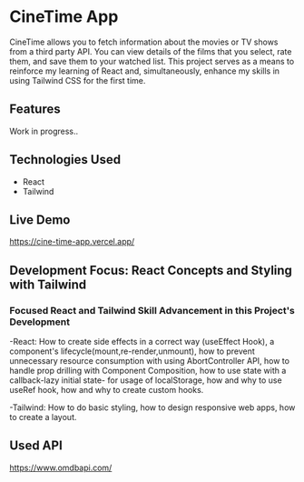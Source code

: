 # CineTime App

CineTime allows you to fetch information about the movies or TV shows from a third party API. You can view details of the films that you select, rate them, and save them to your watched list. This project serves as a means to reinforce my learning of React and, simultaneously, enhance my skills in using Tailwind CSS for the first time.

## Features

Work in progress..

## Technologies Used

- React
- Tailwind

## Live Demo

https://cine-time-app.vercel.app/

## Development Focus: React Concepts and Styling with Tailwind

### Focused React and Tailwind Skill Advancement in this Project's Development

-React: How to create side effects in a correct way (useEffect Hook), a component's lifecycle(mount,re-render,unmount), how to prevent unnecessary resource consumption with using AbortController API, how to handle prop drilling with Component Composition, how to use state with a callback-lazy initial state- for usage of localStorage, how and why to use useRef hook, how and why to create custom hooks.

-Tailwind: How to do basic styling, how to design responsive web apps, how to create a layout.

## Used API

https://www.omdbapi.com/
